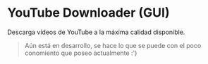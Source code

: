 # YouTube Downloader (GUI)
Descarga vídeos de YouTube a la máxima calidad disponible.

> Aún está en desarrollo, se hace lo que se puede con el poco conomiento que poseo actualmente :')
